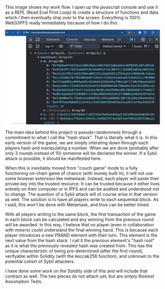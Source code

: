 This image shows my work flow. I open up the javascript console and use it
as a REPL (Read Eval Print Loop) to create a structure of functions and data
which I then eventually ship over to the screen. Everything is 100% Web3/IPFS
ready immediately because of how I do this.

<img src="Screen Shot 2024-10-03 at 9.24.57 PM.png">

The main idea behind this project is pseudo-randomness through a commitment to what 
I call the "hash stack". That is literally what it is. In this early version of the
game, we are simply interating down through each players hash and manipulating a
number. When we are done (probably after only 3 rounds instead of 10) someone will be
declared the winner. If a Sybil attack is possible, it should be manifested here. 

When this is inevitably moved from "couch game" mode to a fully functioning on-chain
game of chance (with money built in), it will not use some browser extension like metamask.
Instead, each player will paste their private key into the trusted resource. It can be trusted
because it either lives entirely on their computer or in IPFS and can be audited and
understood not to change. The question of a Sybil attack will of course arise in that 
version as well. The solution is to have all players write to each sequential block. As I 
said, this won't be done with Metamask, and thus can be better timed.

With all players writing to the same block, the first transaction of the game in each block can
be calculated and any winning from the previous round will be awarded. In this way, I believe
that no player (even in collaboration with miners) could understand the final winning hand. This is
because each player introduces a new PRAND element with their turn. This element is the next value
from the hash stack. I call it the previous element's "hash root" as it is what the previously 
revealed hash was created from. This has the unique characteristic of being pre-determined (after the
first round), verifyable within Solidity (with the keccak256 function), and unknown to the potential
cohort of Sybil attackers.

I have done some work on the Solidity side of this and will include that contract as well. The two
pieces do not attach yet, but are simply Riskiest Assumption Tests.
